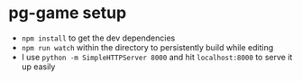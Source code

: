 # pg-game setup

- `npm install` to get the dev dependencies
- `npm run watch` within the directory to persistently build while editing
- I use `python -m SimpleHTTPServer 8000` and hit `localhost:8000` to serve it up easily
